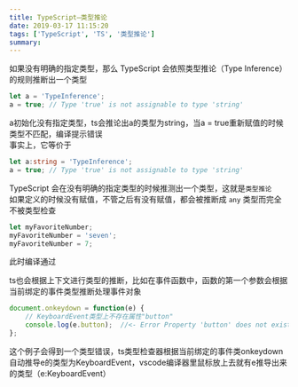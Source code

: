 ```yaml
---
title: TypeScript—类型推论
date: 2019-03-17 11:15:20
tags: ['TypeScript', 'TS', '类型推论']
summary:
---
```

如果没有明确的指定类型，那么 TypeScript 会依照类型推论（Type Inference）的规则推断出一个类型
```typescript
let a = 'TypeInference';
a = true; // Type 'true' is not assignable to type 'string'
```
a初始化没有指定类型，ts会推论出a的类型为string，当a = true重新赋值的时候类型不匹配，编译提示错误<br />事实上，它等价于
```typescript
let a:string = 'TypeInference';
a = true; // Type 'true' is not assignable to type 'string'
```
TypeScript 会在没有明确的指定类型的时候推测出一个类型，这就是`类型推论`<br />如果定义的时候没有赋值，不管之后有没有赋值，都会被推断成 `any` 类型而完全不被类型检查
```typescript
let myFavoriteNumber;
myFavoriteNumber = 'seven';
myFavoriteNumber = 7;
```
此时编译通过

ts也会根据上下文进行类型的推断，比如在事件函数中，函数的第一个参数会根据当前绑定的事件类型推断处理事件对象
```typescript
document.onkeydown = function(e) {
  	// KeyboardEvent类型上不存在属性"button"
   	console.log(e.button);  //<- Error Property 'button' does not exist on type 'KeyboardEvent'
};
```
这个例子会得到一个类型错误，ts类型检查器根据当前绑定的事件类onkeydown自动推导e的类型为KeyboardEvent，vscode编译器里鼠标放上去就有e推导出来的类型（e:KeyboardEvent）